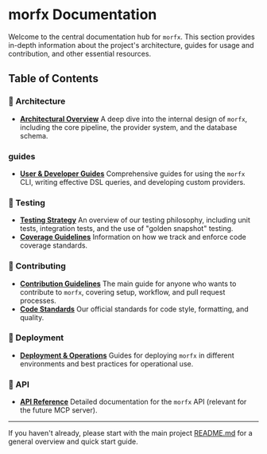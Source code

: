 # morfx Documentation

Welcome to the central documentation hub for `morfx`. This section provides in-depth information about the project's architecture, guides for usage and contribution, and other essential resources.

## Table of Contents

### 📐 Architecture

- **[Architectural Overview](./architecture/README.md)** A deep dive into the internal design of `morfx`, including the core pipeline, the provider system, and the database schema.

### guides

- **[User & Developer Guides](./guides/README.md)** Comprehensive guides for using the `morfx` CLI, writing effective DSL queries, and developing custom providers.

### 🧪 Testing

- **[Testing Strategy](./testing/README.md)** An overview of our testing philosophy, including unit tests, integration tests, and the use of "golden snapshot" testing.
- **[Coverage Guidelines](./testing/COVERAGE.md)** Information on how we track and enforce code coverage standards.

### 🤝 Contributing

- **[Contribution Guidelines](./contributing/README.md)** The main guide for anyone who wants to contribute to `morfx`, covering setup, workflow, and pull request processes.
- **[Code Standards](./contributing/CODE_STANDARDS.md)** Our official standards for code style, formatting, and quality.

### 🚀 Deployment

- **[Deployment & Operations](./deployment/README.md)** Guides for deploying `morfx` in different environments and best practices for operational use.

### 🔌 API

- **[API Reference](./api/README.md)** Detailed documentation for the `morfx` API (relevant for the future MCP server).

---

If you haven't already, please start with the main project [README.md](../README.md) for a general overview and quick start guide.
